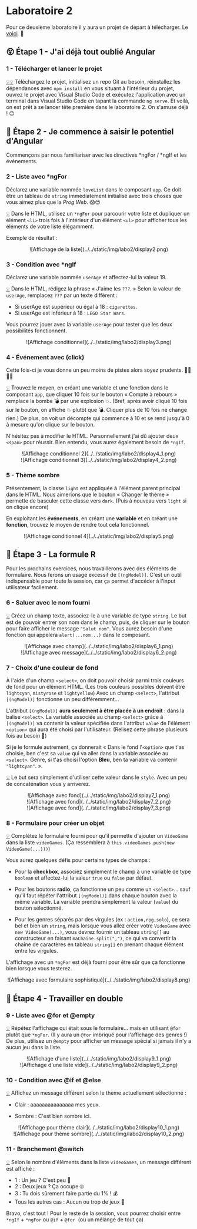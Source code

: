# Laboratoire 2

Pour ce deuxième laboratoire il y aura un projet de départ à télécharger. Le [voici](../../static/files/labo2.zip). 🎁

## 😵 Étape 1 - J'ai déjà tout oublié Angular

### **1 -** Télécharger et lancer le projet

[💡](/cours/rencontre1.1#-node_modules)[💡](/cours/rencontre1.1#-ouvrir-et-exécuter-un-projet-angular) Téléchargez le projet, initialisez un repo Git au besoin, réinstallez les dépendances avec `npm install` 
en vous situant à l'intérieur du projet, ouvrez le projet avec Visual Studio Code et exécutez l'application
avec un terminal dans Visual Studio Code en tapant la commande `ng serve`. Et voilà, on est prêt à se lancer
tête première dans le laboratoire 2. On s'amuse déjà ! 😐

## 👄 Étape 2 - Je commence à saisir le potentiel d'Angular

Commençons par nous familiariser avec les directives *ngFor / *ngIf et les événements.

### **2 -** Liste avec *ngFor

Déclarez une variable nommée `loveList` dans le composant `app`. Ce doit être un tableau de `string` 
immédiatement initialisé avec trois choses que vous aimez plus que la _Prog Web_. 😱😍

[💡](/cours/rencontre1.2#-boucles-ngfor) Dans le HTML, utilisez un `*ngFor` pour parcourir votre liste et dupliquer un élément `<li>` trois
fois à l'intérieur d'un élément `<ul>` pour afficher tous les éléments de votre liste élégamment.

Exemple de résultat :

<center>![Affichage de la liste](../../static/img/labo2/display2.png)</center>

### **3 -** Condition avec *ngIf

Déclarez une variable nommée `userAge` et affectez-lui la valeur 19.

[💡](/cours/rencontre1.2#-conditions-ngif) Dans le HTML, rédigez la phrase « J'aime les `???`. » Selon la valeur de `userAge`,
remplacez `???` par un texte différent :

* Si userAge est supérieur ou égal à 18 : `cigarettes`.
* Si userAge est inférieur à 18 : `LEGO Star Wars`.

Vous pourrez jouer avec la variable `userAge` pour tester que les deux possibilités fonctionnent.

<center>![Affichage conditionnel](../../static/img/labo2/display3.png)</center>

### **4 -** Événement avec (click)

Cette fois-ci je vous donne un peu moins de pistes alors soyez prudents. 👷‍♂️👷‍♀️

[💡](/cours/rencontre1.2#-événements) Trouvez le moyen, en créant une variable et une fonction dans le composant `app`,
que cliquer 10 fois sur le bouton « Compte à rebours » remplace la bombe 💣 par
une explosion 💥. (Bref, après avoir cliqué 10 fois sur le bouton, on affiche
💥 plutôt que 💣. Cliquer plus de 10 fois ne change rien.) De plus, on voit un
décompte qui commence à 10 et se rend jusqu'à 0 à mesure qu'on clique sur le bouton.

N'hésitez pas à modifier le HTML. Personnellement j'ai dû ajouter deux `<span>` pour réussir.
Bien entendu, vous aurez également besoin de `*ngIf`.

<center>![Affichage conditionnel 2](../../static/img/labo2/display4_1.png)</center>
<center>![Affichage conditionnel 3](../../static/img/labo2/display4_2.png)</center>

### **5 -** Thème sombre

Présentement, la classe `light` est appliquée à l'élément parent principal dans le HTML.
Nous aimerions que le bouton « Changer le thème » permette de basculer cette classe vers
`dark`. (Puis à nouveau vers `light` si on clique encore)

En exploitant les **événements**, en créant une **variable** et en créant une **fonction**, trouvez le
moyen de rendre tout cela fonctionnel.

<center>![Affichage conditionnel 4](../../static/img/labo2/display5.png)</center>

## 🧾 Étape 3 - La formule R

Pour les prochains exercices, nous travaillerons avec des éléments de formulaire. Nous ferons
un usage excessif de `[(ngModel)]`. C'est un outil indispensable pour toute la session, car ça
permet d'accéder à l'input utilisateur facilement.

### **6 -** Saluer avec le nom fourni

[💡](/cours/rencontre1.2#-formulaires) Créez un champ texte, associez-le à une variable de type `string`. Le but est de pouvoir
entrer son nom dans le champ, puis, de cliquer sur le bouton pour faire afficher le 
message `"Salut nom"`. Vous aurez besoin d'une fonction qui appelera `alert(...nom...)`
dans le composant.

<center>![Affichage avec champ](../../static/img/labo2/display6_1.png)</center>
<center>![Affichage avec message](../../static/img/labo2/display6_2.png)</center>

### **7 -** Choix d'une couleur de fond

À l'aide d'un champ `<select>`, on doit pouvoir choisir parmi trois couleurs de fond pour
un élément HTML. (Les trois couleurs possibles doivent être `lightcyan`, `mistyrose` et
`lightyellow`) Avec un champ `<select>`, l'attribut `[(ngModel)]` fonctionne un peu différemment...

L'attribut `[(ngModel)]` **aura seulement à être placée à un endroit** : dans la balise `<select>`.
La variable associée au champ `<select>` grâce à `[(ngModel)]` va contenir la valeur spécifiée
dans l'attribut `value` de l'élément `<option>` qui aura été choisi par l'utilisateur. (Relisez cette
phrase plusieurs fois au besoin 😬)

Si je le formule autrement, ça donnerait « Dans le fond l'`<option>` que t'as choisie, ben c'est sa `value` 
qui va aller dans la variable associée au `<select>`. Genre, si t'as choisi l'option **Bleu**, ben ta variable
va contenir `"lightcyan"`. ». 

[💡](/cours/rencontre1.2#-chaîne-de-caractères-dans-le-html) Le but sera simplement d'utiliser cette valeur dans le `style`. Avec un peu de concaténation vous
y arriverez.

<center>![Affichage avec fond](../../static/img/labo2/display7_1.png)</center>
<center>![Affichage avec fond](../../static/img/labo2/display7_2.png)</center>
<center>![Affichage avec fond](../../static/img/labo2/display7_3.png)</center>

### **8 -** Formulaire pour créer un objet

[💡](/cours/rencontre1.2#exemple-de-formulaire-plus-sophistiqué) Complétez le formulaire fourni pour qu'il permette d'ajouter un `VideoGame` dans la liste
`videoGames`. (Ça ressemblera à `this.videoGames.push(new VideoGame(...)))`)

Vous aurez quelques défis pour certains types de champs :

* Pour la **checkbox**, associez simplement le champ à une variable de type `boolean` et 
affectez-lui la valeur `true` ou `false` par défaut.

* Pour les boutons **radio**, ça fonctionne un peu comme un `<select>`... sauf qu'il faut
répéter l'attribut `[(ngModel)]` dans chaque bouton avec la même variable. La variable prendra
simplement la valeur (`value`) du bouton sélectionné.

* Pour les genres séparés par des virgules (ex : `action,rpg,solo`), ce sera bel et bien
un `string`, mais lorsque vous allez créer votre `VideoGame` avec `new VideoGame(...)`,
vous devrez fournir un tableau `string[]` au constructeur en faisant `maChaine.split(",")`,
ce qui va convertir la chaîne de caractères en tableau `string[]` en prenant chaque élément
entre les virgules.

L'affichage avec un `*ngFor` est déjà fourni pour être sûr que ça fonctionne bien lorsque
vous testerez.

<center>![Affichage avec formulaire sophistiqué](../../static/img/labo2/display8.png)</center>

## 🔀 Étape 4 - Travailler en double

### **9 -** Liste avec @for et @empty

[💡](/cours/rencontre1.2#-for) Répétez l'affichage qui était sous le formulaire... mais en utilisant `@for` plutôt que
`*ngFor`. (Il y aura un `@for` imbriqué pour l'affichage des genres !) De plus, utilisez
un `@empty` pour afficher un message spécial si jamais il n'y a aucun jeu dans la liste.

<center>![Affichage d'une liste](../../static/img/labo2/display9_1.png)</center>
<center>![Affichage d'une liste vide](../../static/img/labo2/display9_2.png)</center>

### **10 -** Condition avec @if et @else

[💡](/cours/rencontre1.2#-if) Affichez un message différent selon le thème actuellement sélectionné :

* Clair : aaaaaaaaaaaaaaa mes yeux.

* Sombre : C'est bien sombre ici.

<center>![Affichage pour thème clair](../../static/img/labo2/display10_1.png)</center>
<center>![Affichage pour thème sombre](../../static/img/labo2/display10_2.png)</center>

### **11 -** Branchement @switch

[💡](/cours/rencontre1.2#-switch) Selon le nombre d'éléments dans la liste `videoGames`, un message différent est affiché :

* 1 : Un jeu ? C'est peu 🤏
* 2 : Deux jeux ? Ça occupe 🙄
* 3 : Tu dois sûrement faire partie du 1% ! 💰
* Tous les autres cas : Aucun ou trop de jeux 🤔

Bravo, c'est tout ! Pour le reste de la session, vous pourrez choisir entre `*ngIf` + `*ngFor` ou `@if` + `@for` 
(ou un mélange de tout ça) 